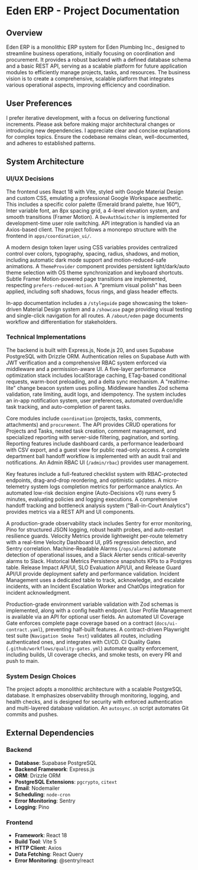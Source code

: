 # Eden ERP - Project Documentation

## Overview
Eden ERP is a monolithic ERP system for Eden Plumbing Inc., designed to streamline business operations, initially focusing on coordination and procurement. It provides a robust backend with a defined database schema and a basic REST API, serving as a scalable platform for future application modules to efficiently manage projects, tasks, and resources. The business vision is to create a comprehensive, scalable platform that integrates various operational aspects, improving efficiency and coordination.

## User Preferences
I prefer iterative development, with a focus on delivering functional increments. Please ask before making major architectural changes or introducing new dependencies. I appreciate clear and concise explanations for complex topics. Ensure the codebase remains clean, well-documented, and adheres to established patterns.

## System Architecture

### UI/UX Decisions
The frontend uses React 18 with Vite, styled with Google Material Design and custom CSS, emulating a professional Google Workspace aesthetic. This includes a specific color palette (Emerald brand palette, hue 160°), Inter variable font, an 8px spacing grid, a 4-level elevation system, and smooth transitions (Framer Motion). A `DevAuthSwitcher` is implemented for development-time user role switching. API integration is handled via an Axios-based client. The project follows a monorepo structure with the frontend in `apps/coordination_ui/`.

A modern design token layer using CSS variables provides centralized control over colors, typography, spacing, radius, shadows, and motion, including automatic dark mode support and motion-reduced-safe animations. A `ThemeProvider` component provides persistent light/dark/auto theme selection with OS theme synchronization and keyboard shortcuts. Subtle Framer Motion-powered page transitions are implemented, respecting `prefers-reduced-motion`. A "premium visual polish" has been applied, including soft shadows, focus rings, and glass header effects.

In-app documentation includes a `/styleguide` page showcasing the token-driven Material Design system and a `/showcase` page providing visual testing and single-click navigation for all routes. A `/about/eden` page documents workflow and differentiation for stakeholders.

### Technical Implementations
The backend is built with Express.js, Node.js 20, and uses Supabase PostgreSQL with Drizzle ORM. Authentication relies on Supabase Auth with JWT verification and a comprehensive RBAC system enforced via middleware and a permission-aware UI. A five-layer performance optimization stack includes localStorage caching, ETag-based conditional requests, warm-boot preloading, and a delta sync mechanism. A "realtime-lite" change beacon system uses polling. Middleware handles Zod schema validation, rate limiting, audit logs, and idempotency. The system includes an in-app notification system, user preferences, automated overdue/idle task tracking, and auto-completion of parent tasks.

Core modules include `coordination` (projects, tasks, comments, attachments) and `procurement`. The API provides CRUD operations for Projects and Tasks, nested task creation, comment management, and specialized reporting with server-side filtering, pagination, and sorting. Reporting features include dashboard cards, a performance leaderboard with CSV export, and a guest view for public read-only access. A complete department ball handoff workflow is implemented with an audit trail and notifications. An Admin RBAC UI (`/admin/rbac`) provides user management.

Key features include a full-featured checklist system with RBAC-protected endpoints, drag-and-drop reordering, and optimistic updates. A micro-telemetry system logs completion metrics for performance analytics. An automated low-risk decision engine (Auto-Decisions v0) runs every 5 minutes, evaluating policies and logging executions. A comprehensive handoff tracking and bottleneck analysis system ("Ball-in-Court Analytics") provides metrics via a REST API and UI components.

A production-grade observability stack includes Sentry for error monitoring, Pino for structured JSON logging, robust health probes, and auto-restart resilience guards. Velocity Metrics provide lightweight per-route telemetry with a real-time Velocity Dashboard UI, p95 regression detection, and Sentry correlation. Machine-Readable Alarms (`/ops/alarms`) automate detection of operational issues, and a Slack Alerter sends critical-severity alarms to Slack. Historical Metrics Persistence snapshots KPIs to a Postgres table. Release Impact API/UI, SLO Evaluation API/UI, and Release Guard API/UI provide deployment safety and performance validation. Incident Management uses a dedicated table to track, acknowledge, and escalate incidents, with an Incident Escalation Worker and ChatOps integration for incident acknowledgment.

Production-grade environment variable validation with Zod schemas is implemented, along with a config health endpoint. User Profile Management is available via an API for optional user fields. An automated UI Coverage Gate enforces complete page coverage based on a contract (`docs/ui-contract.yaml`), preventing half-built features. A contract-driven Playwright test suite (`Navigation Smoke Test`) validates all routes, including authenticated ones, and integrates with CI/CD. CI Quality Gates (`.github/workflows/quality-gates.yml`) automate quality enforcement, including builds, UI coverage checks, and smoke tests, on every PR and push to main.

### System Design Choices
The project adopts a monolithic architecture with a scalable PostgreSQL database. It emphasizes observability through monitoring, logging, and health checks, and is designed for security with enforced authentication and multi-layered database validation. An `autosync.sh` script automates Git commits and pushes.

## External Dependencies

### Backend
- **Database**: Supabase PostgreSQL
- **Backend Framework**: Express.js
- **ORM**: Drizzle ORM
- **PostgreSQL Extensions**: `pgcrypto`, `citext`
- **Email**: Nodemailer
- **Scheduling**: `node-cron`
- **Error Monitoring**: Sentry
- **Logging**: Pino

### Frontend
- **Framework**: React 18
- **Build Tool**: Vite 5
- **HTTP Client**: Axios
- **Data Fetching**: React Query
- **Error Monitoring**: @sentry/react